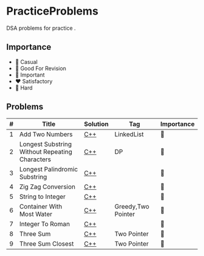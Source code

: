 # PracticeProblems
DSA problems for practice .



## Importance
* :purple_heart: Casual
* :yellow_heart: Good For Revision
* :green_heart: Important
* :heart: Satisfactory
* :blue_heart:  Hard


## Problems
|  #  | Title           |  Solution     |  Tag           | Importance	 |
|-----|-----------------|---------------|----------------|---------------|
|1    |    Add Two Numbers             |  [C++](./CPP/addTwoNumbers.cpp)     |        LinkedList        | :yellow_heart:               |
|2    |  Longest Substring Without Repeating Characters            |  [C++](./CPP/longestSubstringWithoutRepeatingCharacters.cpp)     |            DP    |        :green_heart:      |
|3    |  Longest Palindromic Substring             |  [C++](./CPP/longestPalindromicSubstring.cpp)     |                |        :yellow_heart:      |
|4    |  Zig Zag Conversion             |  [C++](./CPP/zigZagConversion.cpp)     |                |        :purple_heart:      |
|5    |  String to Integer            |  [C++](./CPP/stringToInteger.cpp)     |                |        :purple_heart:      |
|6    |  Container With Most Water           |  [C++](./CPP/containerWithMostWater.cpp)     |     Greedy,Two Pointer          |        :green_heart:      |
|7    |  Integer To Roman        |  [C++](./CPP/integerToRoman.cpp)     |                |        :yellow_heart:      |
|8    |  Three Sum       |  [C++](./CPP/3sum.cpp)     |         Two Pointer       |        :green_heart:      |
|9    |  Three Sum Closest    |  [C++](./CPP/3sumClosest.cpp)     |         Two Pointer       |        :green_heart:      |


